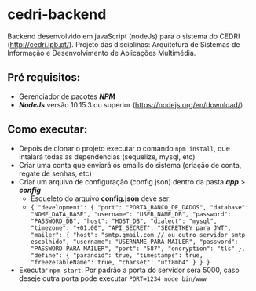 # cedri-backend
Backend desenvolvido em javaScript (nodeJs) para o sistema do CEDRI (http://cedri.ipb.pt/). Projeto das disciplinas: Arquitetura de Sistemas de Informação e Desenvolvimento de Aplicações Multimédia.
## Pré requisitos:
  * Gerenciador de pacotes ***NPM***
  * ***NodeJs*** versão 10.15.3 ou superior (https://nodejs.org/en/download/)

## Como executar:
  * Depois de clonar o projeto executar o comando `npm install`, que intalará todas as dependencias (sequelize, mysql, etc)
  * Criar uma conta que enviará os emails do sistema (criação de conta, regate de senhas, etc)
  * Criar um arquivo de configuração (config.json) dentro da pasta ***app*** > ***config***
    * Esqueleto do arquivo **config.json** deve ser:
    * `{
        "development": {
          "port": "PORTA_BANCO_DE_DADOS",
          "database": "NOME_DATA_BASE",
          "username": "USER_NAME_DB",
          "password": "PASSWORD_DB",
          "host": "HOST_DB",
          "dialect": "mysql",
          "timezone": "+01:00",
          "API_SECRET": "SECRETKEY para JWT",
          "mailer": {
            "host": "smtp.gmail.com // ou outro servidor smtp escolhido",
            "username": "USERNAME PARA MAILER",
            "password": "PASSWORD PARA MAILER",
            "port": "587",
            "encryption": "tls"
          },
          "define": {
            "paranoid": true,
            "timestamps": true,
            "freezeTableName": true,
            "charset": "utf8mb4"
          }
        }
      }`
  * Executar `npm start`. Por padrão a porta do servidor será 5000, caso deseje outra porta pode executar `PORT=1234 node bin/www`
